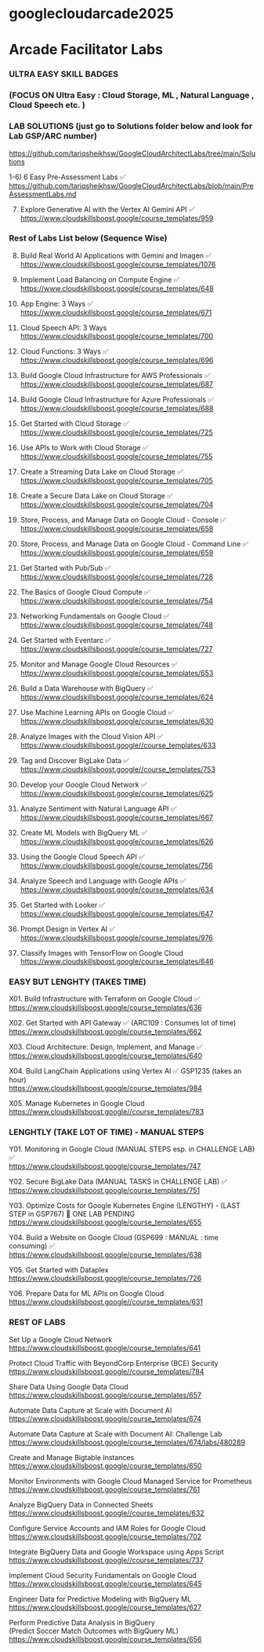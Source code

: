 # googlecloudarcade2025
# Arcade Facilitator Labs

### ULTRA EASY SKILL BADGES   

### (FOCUS ON  Ultra Easy : Cloud Storage, ML , Natural Language , Cloud Speech etc. ) 

### LAB SOLUTIONS (just go to Solutions folder below and look for Lab GSP/ARC number)    
https://github.com/tariqsheikhsw/GoogleCloudArchitectLabs/tree/main/Solutions


1-6) 6 Easy Pre-Assessment Labs  ✅    
https://github.com/tariqsheikhsw/GoogleCloudArchitectLabs/blob/main/PreAssessmentLabs.md    

7. Explore Generative AI with the Vertex AI Gemini API   ✅        
https://www.cloudskillsboost.google/course_templates/959
 
### Rest of Labs List below  (Sequence Wise)   

8. Build Real World AI Applications with Gemini and Imagen ✅      
https://www.cloudskillsboost.google/course_templates/1076  

9. Implement Load Balancing on Compute Engine  ✅   
https://www.cloudskillsboost.google/course_templates/648 

10. App Engine: 3 Ways    ✅   
https://www.cloudskillsboost.google/course_templates/671    

11. Cloud Speech API: 3 Ways      
https://www.cloudskillsboost.google/course_templates/700  

12. Cloud Functions: 3 Ways  ✅   
https://www.cloudskillsboost.google/course_templates/696  

13. Build Google Cloud Infrastructure for AWS Professionals  ✅   
https://www.cloudskillsboost.google/course_templates/687

14. Build Google Cloud Infrastructure for Azure Professionals  ✅   
https://www.cloudskillsboost.google/course_templates/688

15. Get Started with Cloud Storage  ✅  
https://www.cloudskillsboost.google/course_templates/725  

16. Use APIs to Work with Cloud Storage ✅  
https://www.cloudskillsboost.google/course_templates/755  

17. Create a Streaming Data Lake on Cloud Storage  ✅   
https://www.cloudskillsboost.google/course_templates/705  

18. Create a Secure Data Lake on Cloud Storage   ✅   
https://www.cloudskillsboost.google/course_templates/704

19. Store, Process, and Manage Data on Google Cloud - Console  ✅  
https://www.cloudskillsboost.google/course_templates/658  

20. Store, Process, and Manage Data on Google Cloud - Command Line  ✅  
https://www.cloudskillsboost.google/course_templates/659  

21. Get Started with Pub/Sub   ✅   
https://www.cloudskillsboost.google/course_templates/728  

22. The Basics of Google Cloud Compute   ✅  
https://www.cloudskillsboost.google/course_templates/754  

23. Networking Fundamentals on Google Cloud  ✅  
https://www.cloudskillsboost.google/course_templates/748  

24. Get Started with Eventarc   ✅    
https://www.cloudskillsboost.google/course_templates/727  

25. Monitor and Manage Google Cloud Resources   ✅    
https://www.cloudskillsboost.google/course_templates/653

26. Build a Data Warehouse with BigQuery  ✅   
https://www.cloudskillsboost.google/course_templates/624

27. Use Machine Learning APIs on Google Cloud     ✅   
https://www.cloudskillsboost.google/course_templates/630

28. Analyze Images with the Cloud Vision API   ✅  
https://www.cloudskillsboost.google//course_templates/633

29. Tag and Discover BigLake Data   ✅    
https://www.cloudskillsboost.google//course_templates/753

30. Develop your Google Cloud Network   ✅     
https://www.cloudskillsboost.google/course_templates/625

31. Analyze Sentiment with Natural Language API   ✅    
https://www.cloudskillsboost.google/course_templates/667

32. Create ML Models with BigQuery ML   ✅    
https://www.cloudskillsboost.google/course_templates/626

33. Using the Google Cloud Speech API   ✅   
https://www.cloudskillsboost.google/course_templates/756

34. Analyze Speech and Language with Google APIs     ✅  
https://www.cloudskillsboost.google/course_templates/634

35. Get Started with Looker    ✅    
https://www.cloudskillsboost.google/course_templates/647

36. Prompt Design in Vertex AI   ✅    
https://www.cloudskillsboost.google/course_templates/976

37. Classify Images with TensorFlow on Google Cloud    
https://www.cloudskillsboost.google/course_templates/646



### EASY BUT LENGHTY (TAKES TIME) 

X01. Build Infrastructure with Terraform on Google Cloud   ✅      
https://www.cloudskillsboost.google/course_templates/636

X02. Get Started with API Gateway ✅   (ARC109 : Consumes lot of time)    
https://www.cloudskillsboost.google/course_templates/662

X03. Cloud Architecture: Design, Implement, and Manage      ✅     
https://www.cloudskillsboost.google/course_templates/640

X04. Build LangChain Applications using Vertex AI   ✅   GSP1235 (takes an hour)   
https://www.cloudskillsboost.google/course_templates/984

X05. Manage Kubernetes in Google Cloud      
https://www.cloudskillsboost.google//course_templates/783  


###  LENGHTLY (TAKE LOT OF TIME) - MANUAL STEPS 

Y01.  Monitoring in Google Cloud  (MANUAL STEPS esp. in CHALLENGE LAB)  ✅  
https://www.cloudskillsboost.google/course_templates/747

Y02. Secure BigLake Data   (MANUAL TASKS in CHALLENGE LAB)  ✅    
https://www.cloudskillsboost.google/course_templates/751

Y03. Optimize Costs for Google Kubernetes Engine  (LENGTHY) - (LAST STEP in GSP767)    🔘 ONE LAB PENDING  
https://www.cloudskillsboost.google/course_templates/655

Y04. Build a Website on Google Cloud (GSP699 : MANUAL : time consuming)  ✅     
https://www.cloudskillsboost.google/course_templates/638  

Y05. Get Started with Dataplex     
https://www.cloudskillsboost.google/course_templates/726

Y06. Prepare Data for ML APIs on Google Cloud        
https://www.cloudskillsboost.google//course_templates/631



### REST OF LABS 

Set Up a Google Cloud Network    
https://www.cloudskillsboost.google/course_templates/641

Protect Cloud Traffic with BeyondCorp Enterprise (BCE) Security  
https://www.cloudskillsboost.google//course_templates/784

Share Data Using Google Data Cloud  
https://www.cloudskillsboost.google/course_templates/657

Automate Data Capture at Scale with Document AI  
https://www.cloudskillsboost.google/course_templates/674

Automate Data Capture at Scale with Document AI: Challenge Lab   
https://www.cloudskillsboost.google/course_templates/674/labs/480289

Create and Manage Bigtable Instances  
https://www.cloudskillsboost.google/course_templates/650

Monitor Environments with Google Cloud Managed Service for Prometheus  
https://www.cloudskillsboost.google/course_templates/761  

Analyze BigQuery Data in Connected Sheets  
https://www.cloudskillsboost.google//course_templates/632

Configure Service Accounts and IAM Roles for Google Cloud  
https://www.cloudskillsboost.google/course_templates/702  

Integrate BigQuery Data and Google Workspace using Apps Script    
https://www.cloudskillsboost.google//course_templates/737

Implement Cloud Security Fundamentals on Google Cloud   
https://www.cloudskillsboost.google/course_templates/645

Engineer Data for Predictive Modeling with BigQuery ML  
https://www.cloudskillsboost.google/course_templates/627

Perform Predictive Data Analysis in BigQuery  
(Predict Soccer Match Outcomes with BigQuery ML)  
https://www.cloudskillsboost.google/course_templates/656

  
